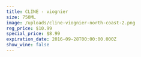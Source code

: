 ```yaml
---
title: CLINE - viognier
size: 750ML
image: /uploads/cline-viognier-north-coast-2.png
reg_price: $10.99
special_price: $8.99
expiration_date: 2016-09-28T00:00:00.000Z
show_wine: false
---
```



